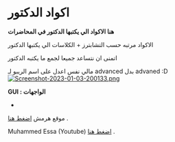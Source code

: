 # اكواد الدكتور

**هنا الاكواد الي يكتبها الدكتور في المحاضرات**

الاكواد مرتبه حسب التشابترز + الكلاسات الي يكتبها الدكتور

اتمنى ان نتساعد جميعا لجمع ما يكتبه الدكتور

مالي نفس اعدل على اسم الريبو لـ
advanced
بدل advaned
:D
[![Screenshot-2023-01-03-200133.png](https://i.postimg.cc/630M5ZDj/Screenshot-2023-01-03-200133.png)](https://postimg.cc/9RDdLDXZ)

**GUI : الواجهات**

-

موقع هرمش [اضغط هنا](https://harmash.com/tutorials/swing/overview) .

Muhammed Essa (Youtube) [اضغط هنا](https://www.youtube.com/playlist?list=PLMYF6NkLrdN9myVt8qSDQqhBjGwwLuEzG) .
